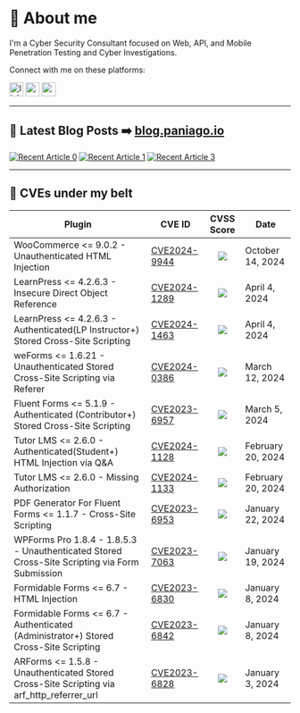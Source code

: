 # 👋 About me

I'm a Cyber Security Consultant focused on Web, API, and Mobile Penetration Testing and Cyber Investigations. 

Connect with me on these platforms:

<div align="">
  <a href="https://www.linkedin.com/in/pedropaniago"><img src="https://img.shields.io/static/v1?message=LinkedIn&logo=linkedin&label=&color=0077B5&logoColor=white&labelColor=&style=for-the-badge" height="25" alt="linkedin logo"  /></a>
  <a href="https://blog.paniago.io"><img src="https://img.shields.io/static/v1?message=Medium&logo=medium&label=&color=black&logoColor=white&labelColor=&style=for-the-badge" height="25" alt="medium logo"  /></a>
  <a href="https://x.com/dropn0w"><img src="https://img.shields.io/static/v1?message=Twitter&logo=x&label=&color=black&logoColor=white&labelColor=&style=for-the-badge" height="25" alt="x logo"  /></a>
</div>

---

## 📝 Latest Blog Posts ➡️ [blog.paniago.io](https://blog.paniago.io)

<a target="_blank" href="https://github-readme-medium-recent-article.vercel.app/medium/@dropn0w/0"><img src="https://github-readme-medium-recent-article.vercel.app/medium/@dropn0w/0" alt="Recent Article 0"></a>
<a target="_blank" href="https://github-readme-medium-recent-article.vercel.app/medium/@dropn0w/0"><img src="https://github-readme-medium-recent-article.vercel.app/medium/@dropn0w/1" alt="Recent Article 1"></a>
<a target="_blank" href="https://github-readme-medium-recent-article.vercel.app/medium/@dropn0w/0"><img src="https://github-readme-medium-recent-article.vercel.app/medium/@dropn0w/3" alt="Recent Article 3"> </a>

---

## 🚨 CVEs under my belt

| Plugin                                                                                        | CVE ID                                                                                                                                                                                          |                     CVSS Score                      | Date              |
| --------------------------------------------------------------------------------------------- | ----------------------------------------------------------------------------------------------------------------------------------------------------------------------------------------------- | :-------------------------------------------------: | ----------------- |
| WooCommerce <= 9.0.2 - Unauthenticated HTML Injection                                         | [CVE2024-9944](https://www.wordfence.com/threat-intel/vulnerabilities/wordpress-plugins/woocommerce/woocommerce-902-unauthenticated-html-injection)                                             | ![](https://img.shields.io/badge/5.3-Medium-yellow) | October 14, 2024  |
| LearnPress <= 4.2.6.3 - Insecure Direct Object Reference                                      | [CVE2024-1289](https://www.wordfence.com/threat-intel/vulnerabilities/wordpress-plugins/learnpress/learnpress-4263-insecure-direct-object-reference)                                            | ![](https://img.shields.io/badge/6.5-Medium-yellow) | April 4, 2024     |
| LearnPress <= 4.2.6.3 - Authenticated(LP Instructor+) Stored Cross-Site Scripting             | [CVE2024-1463](https://www.wordfence.com/threat-intel/vulnerabilities/wordpress-plugins/learnpress/learnpress-4263-authenticatedlp-instructor-stored-cross-site-scripting)                      | ![](https://img.shields.io/badge/4.4-Medium-yellow) | April 4, 2024     |
| weForms <= 1.6.21 - Unauthenticated Stored Cross-Site Scripting via Referer                   | [CVE2024-0386](https://www.wordfence.com/threat-intel/vulnerabilities/wordpress-plugins/weforms/weforms-1621-unauthenticated-stored-cross-site-scripting-via-referer)                           |   ![](https://img.shields.io/badge/7.2-High-red)    | March 12, 2024    |
| Fluent Forms <= 5.1.9 - Authenticated (Contributor+) Stored Cross-Site Scripting              | [CVE2023-6957](https://www.wordfence.com/threat-intel/vulnerabilities/wordpress-plugins/fluentform/fluent-forms-519-authenticated-contributor-stored-cross-site-scripting)                      | ![](https://img.shields.io/badge/4.9-Medium-yellow) | March 5, 2024     |
| Tutor LMS <= 2.6.0 - Authenticated(Student+) HTML Injection via Q&A                           | [CVE2024-1128](https://www.wordfence.com/threat-intel/vulnerabilities/wordpress-plugins/tutor/tutor-lms-260-authenticatedstudent-html-injection-via-qa)                                         | ![](https://img.shields.io/badge/5.4-Medium-yellow) | February 20, 2024 |
| Tutor LMS <= 2.6.0 - Missing Authorization                                                    | [CVE2024-1133](https://www.wordfence.com/threat-intel/vulnerabilities/wordpress-plugins/tutor/tutor-lms-260-missing-authorization)                                                              | ![](https://img.shields.io/badge/4.3-Medium-yellow) | February 20, 2024 |
| PDF Generator For Fluent Forms <= 1.1.7 - Cross-Site Scripting                                | [CVE2023-6953](https://www.wordfence.com/threat-intel/vulnerabilities/wordpress-plugins/fluentforms-pdf/pdf-generator-for-fluent-forms-117-cross-site-scripting)                                | ![](https://img.shields.io/badge/4.9-Medium-yellow) | January 22, 2024  |
| WPForms Pro 1.8.4 - 1.8.5.3 - Unauthenticated Stored Cross-Site Scripting via Form Submission | [CVE2023-7063](https://www.wordfence.com/threat-intel/vulnerabilities/wordpress-plugins/wpforms/wpforms-pro-1853-unauthenticated-stored-cross-site-scripting-via-form-submission)               |   ![](https://img.shields.io/badge/7.2-High-red)    | January 19, 2024  |
| Formidable Forms <= 6.7 - HTML Injection                                                      | [CVE2023-6830](https://www.wordfence.com/threat-intel/vulnerabilities/wordpress-plugins/formidable/formidable-forms-67-html-injection)                                                          | ![](https://img.shields.io/badge/6.5-Medium-yellow) | January 8, 2024   |
| Formidable Forms <= 6.7 - Authenticated (Administrator+) Stored Cross-Site Scripting          | [CVE2023-6842](https://www.wordfence.com/threat-intel/vulnerabilities/wordpress-plugins/formidable/formidable-forms-67-authenticated-administrator-stored-cross-site-scripting)                 | ![](https://img.shields.io/badge/4.4-Medium-yellow) | January 8, 2024   |
| ARForms <= 1.5.8 - Unauthenticated Stored Cross-Site Scripting via arf_http_referrer_url      | [CVE2023-6828](https://www.wordfence.com/threat-intel/vulnerabilities/wordpress-plugins/arforms-form-builder/arforms-158-unauthenticated-stored-cross-site-scripting-via-arf-http-referrer-url) |   ![](https://img.shields.io/badge/7.2-High-red)    | January 3, 2024   |
